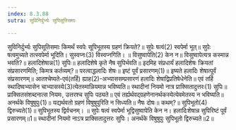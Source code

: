 ```yaml
---
index: 8.3.88
sutra: सुविनिर्दुर्भ्यः सुपिसूतिसमाः

---
```

सुविनिर्दुर्भ्यः सुपिसूतिसमाः किमर्थं स्वपेः सूपिभूतस्य ग्रहणं क्रियते?॥ सुपेः षत्वं(2) स्वपेर्मा भूत्॥ सुपेः षत्वमुच्यते तत्स्वपेर्मा भूदिति। सुस्वप्नः(3) विस्वप्नगिति। ॥ विसुष्वापेति(2) केन न॥ विसुष्वापेत्यत्र कस्मान्न भवति?॥ हलादिशेषान्न(1) सुपिः॥ हलादिशेषे कृते नैष सुपिर्भवति॥ इदमिह संप्रधार्यं हलादिशेषः क्रियतां संप्रसारणमिति; किमत्र कर्तव्यम्?॥ परत्वाद्धलादिः शेषः॥ इष्टं पूर्वं प्रसारणम्(1)॥ इष्यते हलादिः शेषात्पूर्वं संप्रसारणम्॥ आतश्चेष्यते-एवं(तर्हि) ह्याह(2)-अभ्याससम्प्रसारणं हलादिः शेषाद्विप्रतिषेधेनेति॥ एवं तर्हि स्थादिष्वभ्यासेन चाभ्यासस्ये(3)त्येतस्मान्नियमान्न भविष्यति॥ स्थादीनां नियमो नात्र प्राक्सितादुत्तरः(1) सुपिः॥ प्राक्सितसंशब्दनात्स नियमः, उत्तरश्च सुपिः पठ्यते॥ एवं तर्ह्यर्थवद्ग्रहणेनानर्थकस्येत्येवमेतस्य न भविष्यति॥ अनर्थके विषुषुपुः(1)॥ यद्यर्थवतो ग्रहणं विषुषुपुरिति न सिध्यति॥ नैषः दोषः॥ कथम्?॥ सुपिभूतो(4) द्विरुच्यते(1)॥ सुपिभूतस्य द्विर्वचनम्। ॥ सुपेः षत्वं स्वपेर्मा भूद्विसुष्वापेति केन न।      हलादिःशेषान्न सुपिरिष्टं पूर्वं प्रसारणम्॥1॥      स्थादीनां नियमो नाऽत्र प्राक्सितादुत्तरः सुपिः।      अनर्थके विषुषुपुः सुपिभूतो द्विरुच्यते॥2॥
